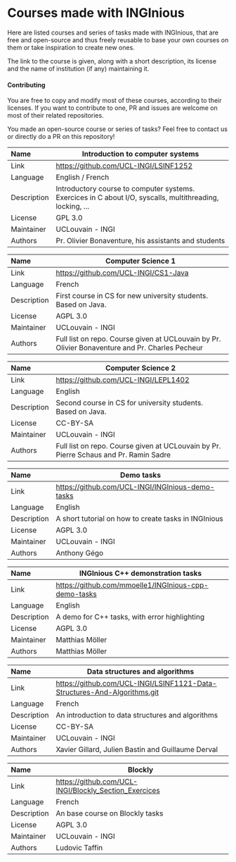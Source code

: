 # Courses made with INGInious

Here are listed courses and series of tasks made with INGInious, 
that are free and open-source and thus freely reusable to base your own courses on them
or take inspiration to create new ones.

The link to the course is given, along with a short description, 
its license and the name of institution (if any) maintaining it.

#### Contributing

You are free to copy and modify most of these courses, according to their licenses. 
If you want to contribute to one, PR and issues are welcome on most of their related repositories.

You made an open-source course or series of tasks? 
Feel free to contact us or directly do a PR on this repository! 

| Name | Introduction to computer systems      |
| :---- | ------------------------------------- |
| Link | https://github.com/UCL-INGI/LSINF1252 |
| Language | English / French |
| Description | Introductory course to computer systems. Exercices in C about I/O, syscalls, multithreading, locking, ... |
| License | GPL 3.0 |
| Maintainer | UCLouvain - INGI
| Authors | Pr. Olivier Bonaventure, his assistants and students

| Name | Computer Science 1 |
| :---- | ------------------------------------- |
| Link | https://github.com/UCL-INGI/CS1-Java |
| Language | French |
| Description | First course in CS for new university students. Based on Java. |
| License | AGPL 3.0 |
| Maintainer | UCLouvain - INGI
| Authors | Full list on repo. Course given at UCLouvain by Pr. Olivier Bonaventure and Pr. Charles Pecheur

| Name | Computer Science 2 |
| :---- | ------------------------------------- |
| Link | https://github.com/UCL-INGI/LEPL1402 |
| Language | English |
| Description | Second course in CS for university students. Based on Java. |
| License | CC-BY-SA |
| Maintainer | UCLouvain - INGI |
| Authors | Full list on repo. Course given at UCLouvain by Pr. Pierre Schaus and Pr. Ramin Sadre |

| Name | Demo tasks |
| :---- | ------------------------------------- |
| Link | https://github.com/UCL-INGI/INGInious-demo-tasks |
| Language | English |
| Description | A short tutorial on how to create tasks in INGInious |
| License | AGPL 3.0 |
| Maintainer | UCLouvain - INGI
| Authors | Anthony Gégo

| Name | INGInious C++ demonstration tasks |
| :---- | ------------------------------------- |
| Link | https://github.com/mmoelle1/INGInious-cpp-demo-tasks |
| Language | English |
| Description | A demo for C++ tasks, with error highlighting |
| License | AGPL 3.0 |
| Maintainer | Matthias Möller |
| Authors | Matthias Möller |

| Name | Data structures and algorithms |
| :---- | ------------------------------------- |
| Link | https://github.com/UCL-INGI/LSINF1121-Data-Structures-And-Algorithms.git |
| Language | French |
| Description | An introduction to data structures and algorithms |
| License | CC-BY-SA |
| Maintainer | UCLouvain - INGI |
| Authors | Xavier Gillard, Julien Bastin and Guillaume Derval |

| Name | Blockly |
| :---- | ------------------------------------- |
| Link | https://github.com/UCL-INGI/Blockly_Section_Exercices |
| Language | French |
| Description | An base course on Blockly tasks |
| License | AGPL 3.0 |
| Maintainer | UCLouvain - INGI |
| Authors | Ludovic Taffin |

